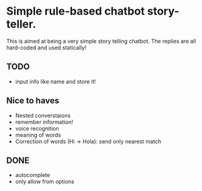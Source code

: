 # Simple rule-based chatbot story-teller.

This is aimed at being a very simple story telling chatbot. The replies are all
hard-coded and used statically!

## TODO
- input info like name and store it!

## Nice to haves
- Nested converstaions
- remember information!
- voice recognition
- meaning of words
- Correction of words (Hi -> Hola): send only nearest match

## DONE
- autocomplete
- only allow from options
